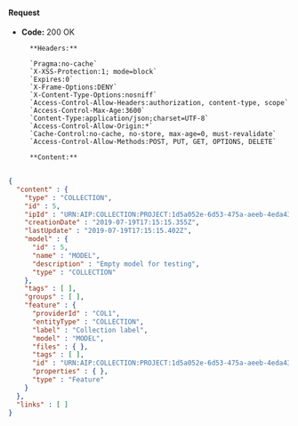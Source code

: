 #### Request

* **Code:** 200 OK

        **Headers:**

        `Pragma:no-cache`
        `X-XSS-Protection:1; mode=block`
        `Expires:0`
        `X-Frame-Options:DENY`
        `X-Content-Type-Options:nosniff`
        `Access-Control-Allow-Headers:authorization, content-type, scope`
        `Access-Control-Max-Age:3600`
        `Content-Type:application/json;charset=UTF-8`
        `Access-Control-Allow-Origin:*`
        `Cache-Control:no-cache, no-store, max-age=0, must-revalidate`
        `Access-Control-Allow-Methods:POST, PUT, GET, OPTIONS, DELETE`

        **Content:**

```json
    
{
  "content" : {
    "type" : "COLLECTION",
    "id" : 5,
    "ipId" : "URN:AIP:COLLECTION:PROJECT:1d5a052e-6d53-475a-aeeb-4eda43057052:V1",
    "creationDate" : "2019-07-19T17:15:15.355Z",
    "lastUpdate" : "2019-07-19T17:15:15.402Z",
    "model" : {
      "id" : 5,
      "name" : "MODEL",
      "description" : "Empty model for testing",
      "type" : "COLLECTION"
    },
    "tags" : [ ],
    "groups" : [ ],
    "feature" : {
      "providerId" : "COL1",
      "entityType" : "COLLECTION",
      "label" : "Collection label",
      "model" : "MODEL",
      "files" : { },
      "tags" : [ ],
      "id" : "URN:AIP:COLLECTION:PROJECT:1d5a052e-6d53-475a-aeeb-4eda43057052:V1",
      "properties" : { },
      "type" : "Feature"
    }
  },
  "links" : [ ]
}
```
